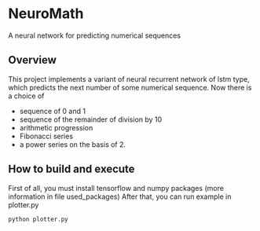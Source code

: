 # NeuroMath
A neural network for predicting numerical sequences 

## Overview 
This project implements a variant of neural recurrent network of lstm type, which predicts the next number of some numerical sequence. Now there is a choice of
* sequence of 0 and 1
* sequence of the remainder of division by 10
* arithmetic progression 
* Fibonacci series 
* a power series on the basis of 2.

## How to build and execute
First of all, you must install tensorflow and numpy packages (more information in file used_packages)
After that, you can run example in plotter.py
``` shell
python plotter.py
```
